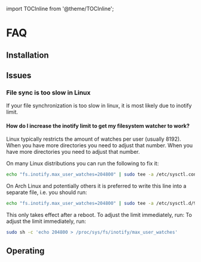 import TOCInline from '@theme/TOCInline';

# FAQ

<TOCInline toc={toc} />

## Installation


## Issues

### File sync is too slow in Linux

If your file synchronization is too slow in linux, it is most likely due to inotify limit.

#### How do I increase the inotify limit to get my filesystem watcher to work?

Linux typically restricts the amount of watches per user (usually 8192). When you have more directories you need to adjust that number. When you have more directories you need to adjust that number.

On many Linux distributions you can run the following to fix it:

```bash
echo "fs.inotify.max_user_watches=204800" | sudo tee -a /etc/sysctl.conf
```

On Arch Linux and potentially others it is preferred to write this line into a separate file, i.e. you should run:

```bash
echo "fs.inotify.max_user_watches=204800" | sudo tee -a /etc/sysctl.d/90-override.conf
```

This only takes effect after a reboot. To adjust the limit immediately, run: To adjust the limit immediately, run:

```bash
sudo sh -c 'echo 204800 > /proc/sys/fs/inotify/max_user_watches'
```

## Operating